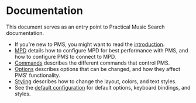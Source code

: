 # Documentation

This document serves as an entry point to Practical Music Search documentation.

* If you're new to PMS, you might want to read the [introduction](intro.md).
* [MPD](mpd.md) details how to configure MPD for best performance with PMS, and how to configure PMS to connect to MPD.
* [Commands](commands.md) describes the different commands that control PMS.
* [Options](options.md) describes options that can be changed, and how they affect PMS' functionality.
* [Styling](styling.md) describes how to change the layout, colors, and text styles.
* See the [default configuration](../options/defaults.go) for default options, keyboard bindings, and styles.
